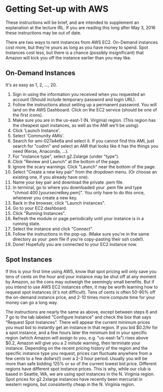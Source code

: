 # Getting Set-up with AWS

These instructions will be brief, and are intended to supplement an explanation at the lecture IRL. If you are reading this long after May 3, 2016 these instructions may be out of date.

There are two ways to rent instances from AWS EC2. On-Demand instances cost more, but they're yours as long as you have money to spend. Spot Instances cost less, but there is a chance (possibly insignificant) that Amazon will kick you off the instance earlier than you may like.

## On-Demand Instances

It's as easy as 1, 2, ..., 20.

1. Sign in using the information you received when you requested an account (Should include temporary password and login URL).
2. Follow the instructions about setting up a permanent password. You will land on the AWS Dashboard. Click on the EC2 service (should be one of the first icons).
3. Make sure you are in the us-east-1 (N. Virginia) region. (This region has the cheapest spot instances, as well as the AMI we'll be using).
4. Click 'Launch Instance'.
5. Select 'Community AMIs'.
6. Search for ami-027a4e6a and select it. If you cannot find this AMI, just search for "cudnn" and select an AMI that looks like it has the things you need (Keras, Anaconda, ...).
7. For "instance type", select g2.2xlarge (under "type").
9. Click "Review and Launch" at the bottom of the page.
10. Ignore the scary warnings. Click "Launch" near the bottom of the page.
11. Select "Create a new key pair" from the dropdown menu. (Or choose an existing one, if you already have one).
12. Name your key pair and download the private .pem file. 
13. In terminal, go to where you downloaded your .pem file and type "chmod 400 [yoursecretkey.pem]". You only have to do this once, whenever you create a new key.
14. Back in the browser, click "Launch Instances".
15. Go to your EC2 dashboard.
16. Click "Running Instances".
17. Refresh the module or page periodically until your instance is in a running state.
18. Select the instance and click "Connect".
19. Follow the instructions in the pop-up. (Make sure you're in the same directory as your .pem file if you're copy-pasting their ssh code!).
20. Done! Hopefully you are connected to your EC2 instance now.

## Spot Instances

If this is your first time using AWS, know that spot pricing will only save you tens of cents on the hour and your instance may be shut off at any moment by Amazon, so the cons may outweigh the seemingly small benefits. But if you intend to use AWS EC2 instances often, it may be worth learning how to request spot instances (it's not difficult). Tens of cents is often 50-90% off the on-demand instance price, and 2-10 times more compute time for your money can go a long way.

The instructions are nearly the same as above, except between steps 6 and 7 go to the tab labeled "Configure Instance" and check the box that says "Request Spot Instances". There will appear the current minimum prices you must bid to instantly get an instance in that region. If you bid $0.2/hr for a spot instance, and a few hours later the minimum bid in your specific region (which Amazon will assign to you, e.g. "us-east-1a") rises above $0.2, Amazon will give you a 2 minute warning, then terminate your instance. Depending on the recent pricing history of the region and the specific instance type you request, prices can fluctuate anywhere from a few cents to a few dollars(!) over a 2-3 hour period. Usually you will be more than safe bidding 125% or so of the current lowest bid price. Different regions have different spot instance prices. This is why, while our club is based in Seattle, WA, we are using spot instances in the N. Virginia region. Spot prices for g2.2xlarge instances have recently been mercurial in western regions, but consistently cheap in the N. Virginia region.
